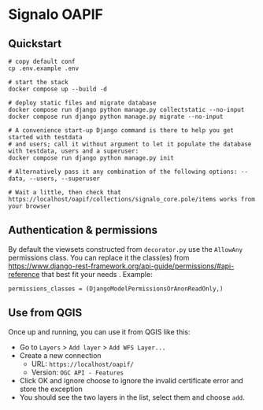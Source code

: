 # Signalo OAPIF

## Quickstart

```
# copy default conf
cp .env.example .env

# start the stack
docker compose up --build -d

# deploy static files and migrate database
docker compose run django python manage.py collectstatic --no-input
docker compose run django python manage.py migrate --no-input

# A convenience start-up Django command is there to help you get started with testdata
# and users; call it without argument to let it populate the database with testdata, users and a superuser:
docker compose run django python manage.py init

# Alternatively pass it any combination of the following options: --data, --users, --superuser

# Wait a little, then check that https://localhost/oapif/collections/signalo_core.pole/items works from your browser
```

## Authentication & permissions

By default the viewsets constructed from `decorator.py` use the `AllowAny` permissions class. You can replace it the class(es) from https://www.django-rest-framework.org/api-guide/permissions/#api-reference that best fit your needs . Example:

    permissions_classes = (DjangoModelPermissionsOrAnonReadOnly,)

## Use from QGIS

Once up and running, you can use it from QGIS like this:

- Go to `Layers` > `Add layer` > `Add WFS Layer...`
- Create a new connection
  - URL: `https://localhost/oapif/`
  - Version: `OGC API - Features`
- Click OK and ignore choose to ignore the invalid certificate error and store the exception
- You should see the two layers in the list, select them and choose `add`.
